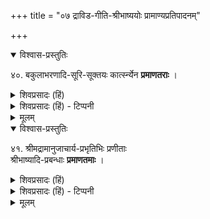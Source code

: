 +++
title = "०७ द्राविड-गीति-श्रीभाष्ययोः प्रामाण्यप्रतिपादनम्"

+++

<details open><summary>विश्वास-प्रस्तुतिः</summary>

४०. बकुलाभरणादि-सूरि-सूक्तयः कार्त्स्न्येन **प्रमाणतराः** ।
</details>

<details><summary>शिवप्रसादः (हिं)</summary>

अनुवाद - श्रीशठकोपसूरि आदि दिव्य सूरियों द्वारा ग्रथित श्रीसूक्तियाँ पूर्णरूप से प्रामाणिक हैं । 
</details>

<details><summary>शिवप्रसादः (हिं) - टिप्पनी</summary>

सहस्रगीति तथा श्रीभाष्य की प्रामाणिकता 


भा० प्र० - विशिष्टाद्वैत दर्शन के प्रवर्तकों के मूल में  
दिव्य सूरियों का नाम आता है ।  
दिव्य सूरियों की संख्या दस मानी जाती हैं ।  
वे हैं- भूतयोगी, सरोयोगी, महायोगी, भट्टनाथसूरि, श्रीभक्तिसारसूरि कुलशेखरसूरि, योगिवाहन ( पाण ) सूरि, भक्तान्ध्रिरेणुसूरि, परकालसूरि तथा श्रीशठकोपसूरि । इन दिव्य सूरियों ने जिन-जिन सहस्रगीति आदि द्राविडवेदान्त के ग्रन्थों का प्रणयन किया है, उन सभी का पूर्णरूप से प्रामाण्य सिद्धान्त में स्वीकार किया जाता है । 

</details>


<details><summary>मूलम्</summary>

४०. बकुलाभरणादिसूरिसूक्तयः कार्त्स्न्येन प्रमाणतराः ।
</details>


<details open><summary>विश्वास-प्रस्तुतिः</summary>

४१. श्रीमद्रामानुजाचार्य-प्रभृतिभिः प्रणीताः  
श्रीभाष्यादि-प्रबन्धाः **प्रमाणतमाः** ।
</details>

<details><summary>शिवप्रसादः (हिं)</summary>

श्रीमद्रामानुजाचार्य आदि द्वारा प्रणीत श्रीभाष्य आदि ग्रन्थ तो प्रमाणतम हैं ।
</details>

<details><summary>शिवप्रसादः (हिं) - टिप्पनी</summary>

द्राविडवेदान्त एवं संस्कृतवेदान्त दोनों के रहस्यों को पूर्णरूप से प्रकट करने के कारण  
भगवद्रामानुजाचार्य आदि आचार्यों द्वारा प्रणीत श्रीभाष्य ग्रन्थों को सिद्धान्त में प्रामाणिकतम माना जाता है ।
</details>


<details><summary>मूलम्</summary>

४१. श्रीमद्रामानुजाचार्यप्रभृतिभिः प्रणीताः श्रीभाष्यादिप्रबन्धाः प्रमाणतमाः ।
</details>


